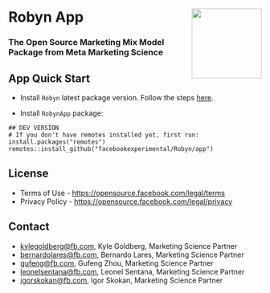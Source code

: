 # Robyn App <img src='man/figures/logo.png' align="right" height="139px" />
### The Open Source Marketing Mix Model Package from Meta Marketing Science

## App Quick Start
  
  * Install `Robyn` latest package version. Follow the steps [here](https://github.com/facebookexperimental/Robyn/issues/309).
  
  * Install `RobynApp` package:
```{r}
## DEV VERSION
# If you don't have remotes installed yet, first run: install.packages("remotes")
remotes::install_github("facebookexperimental/Robyn/app")
```

## License

- Terms of Use - https://opensource.facebook.com/legal/terms 
- Privacy Policy - https://opensource.facebook.com/legal/privacy

## Contact

* kylegoldberg@fb.com, Kyle Goldberg, Marketing Science Partner
* bernardolares@fb.com, Bernardo Lares, Marketing Science Partner
* gufeng@fb.com, Gufeng Zhou, Marketing Science Partner
* leonelsentana@fb.com, Leonel Sentana, Marketing Science Partner
* igorskokan@fb.com, Igor Skokan, Marketing Science Partner
